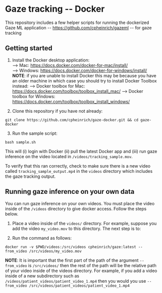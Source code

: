 # Gaze tracking -- Docker

This repository includes a few helper scripts for running the dockerized Gaze ML application -- https://github.com/cpheinrich/gazeml -- for gaze tracking

## Getting started

1) Install the Docker desktop application:   
    --> Mac: https://docs.docker.com/docker-for-mac/install/    
    --> Windows: https://docs.docker.com/docker-for-windows/install/    
   **NOTE**: if you are unable to install Docker this may be because you have an older machine in which case you should try to install Docker Toolbox instead:
    --> Docker toolbox for Mac: https://docs.docker.com/toolbox/toolbox_install_mac/
    --> Docker toolbox for Windows: https://docs.docker.com/toolbox/toolbox_install_windows/

2) Clone this repository if you have not already:
```
git clone https://github.com/cpheinrich/gaze-docker.git && cd gaze-docker
```

3) Run the sample script:
```
bash sample.sh
```
This will (i) login with Docker (ii) pull the latest Docker app and (iii) run gaze inference on the video located in `/videos/tracking_sample.mov`.  


To verify that this ran correctly, check to make sure there is a new video called `tracking_sample_output.mp4`
in the `videos` directory which includes the gaze tracking output. 


## Running gaze inference on your own data

You can run gaze inference on your own videos. You must place the video inside of the `/videos` directory to give docker access. Follow the steps below.

1) Place a video inside of the `videos/` directory. For example, suppose you add the video `my_video.mov` to this directory. The next step is to:

2) Run the command as follows:

```
docker run -v $PWD/videos:/src/videos cpheinrich/gaze:latest --from_video /src/videos/my_video.mov
```

**NOTE**: It is important that the first part of the path of the argument `--from_video` is `/src/videos/` then the rest of the path will be the relative path of your video
inside of the videos directory. For example, if you add a video inside of a new subdirectory such as  `/videos/patient_videos/patient_video_1.mp4` then you would you use `--from_video /src/videos/patient_videos/patient_video_1.mp4`










